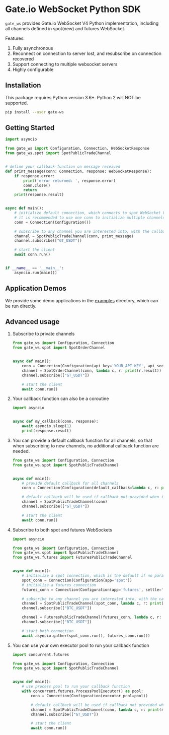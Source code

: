 # Gate.io WebSocket Python SDK

`gate_ws` provides Gate.io WebSocket V4 Python implementation, including all channels defined in
spot(new) and futures WebSocket.

Features:

1. Fully asynchronous
2. Reconnect on connection to server lost, and resubscribe on connection recovered
3. Support connecting to multiple websocket servers
4. Highly configurable

## Installation

This package requires Python version 3.6+. Python 2 will NOT be supported.

```sh
pip install --user gate-ws
```

## Getting Started

```python
import asyncio

from gate_ws import Configuration, Connection, WebSocketResponse
from gate_ws.spot import SpotPublicTradeChannel


# define your callback function on message received
def print_message(conn: Connection, response: WebSocketResponse):
    if response.error:
        print('error returned: ', response.error)
        conn.close()
        return
    print(response.result)


async def main():
    # initialize default connection, which connects to spot WebSocket V4
    # it is recommended to use one conn to initialize multiple channels
    conn = Connection(Configuration())

    # subscribe to any channel you are interested into, with the callback function
    channel = SpotPublicTradeChannel(conn, print_message)
    channel.subscribe(["GT_USDT"])

    # start the client
    await conn.run()


if __name__ == '__main__':
    asyncio.run(main())
```

## Application Demos

We provide some demo applications in the [examples](examples) directory, which can be run directly.

## Advanced usage

1. Subscribe to private channels
   ```python
   from gate_ws import Configuration, Connection
   from gate_ws.spot import SpotOrderChannel


   async def main():
       conn = Connection(Configuration(api_key='YOUR_API_KEY', api_secret='YOUR_API_SECRET'))
       channel = SpotOrderChannel(conn, lambda c, r: print(r.result))
       channel.subscribe(["GT_USDT"])

       # start the client
       await conn.run()
   ```
2. Your callback function can also be a coroutine
   ```python
   import asyncio


   async def my_callback(conn, response):
       await asyncio.sleep(1)
       print(response.result)
   ```
3. You can provide a default callback function for all channels, so that when subscribing to new
   channels, no additional callback function are needed.
   ```python
   from gate_ws import Configuration, Connection
   from gate_ws.spot import SpotPublicTradeChannel


   async def main():
       # provide default callback for all channels
       conn = Connection(Configuration(default_callback=lambda c, r: print(r.result)))

       # default callback will be used if callback not provided when initializing channels
       channel = SpotPublicTradeChannel(conn)
       channel.subscribe(["GT_USDT"])

       # start the client
       await conn.run()
   ```
4. Subscribe to both spot and futures WebSockets
   ```python
   import asyncio

   from gate_ws import Configuration, Connection
   from gate_ws.spot import SpotPublicTradeChannel
   from gate_ws.futures import FuturesPublicTradeChannel


   async def main():
       # initialize a spot connection, which is the default if no parameters is provided
       spot_conn = Connection(Configuration(app='spot'))
       # initialize a futures connection
       futures_conn = Connection(Configuration(app='futures', settle='usdt', test_net=False))

       # subscribe to any channel you are interested into, with the callback function
       channel = SpotPublicTradeChannel(spot_conn, lambda c, r: print(r.result))
       channel.subscribe(["BTC_USDT"])

       channel = FuturesPublicTradeChannel(futures_conn, lambda c, r: print(r.result))
       channel.subscribe(["BTC_USDT"])

       # start both connection
       await asyncio.gather(spot_conn.run(), futures_conn.run())
   ```
5. You can use your own executor pool to run your callback function
   ```python
   import concurrent.futures

   from gate_ws import Configuration, Connection
   from gate_ws.spot import SpotPublicTradeChannel


   async def main():
       # use process pool to run your callback function
       with concurrent.futures.ProcessPoolExecutor() as pool:
           conn = Connection(Configuration(executor_pool=pool))

           # default callback will be used if callback not provided when subscribing
           channel = SpotPublicTradeChannel(conn, lambda c, r: print(r.result))
           channel.subscribe(["GT_USDT"])

           # start the client
           await conn.run()
   ```

